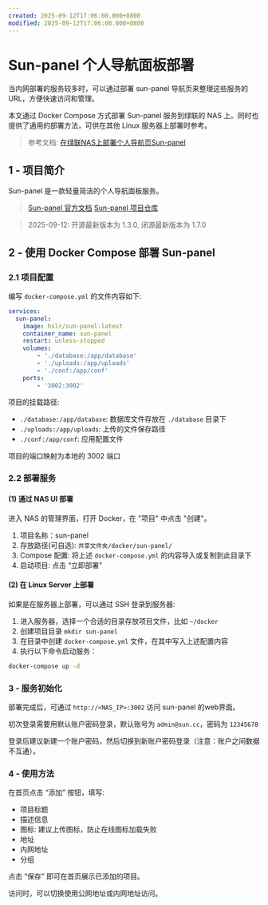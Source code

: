 ```yaml
---
created: 2025-09-12T17:06:00.000+0800
modified: 2025-09-12T17:06:00.000+0800
---
```


# Sun-panel 个人导航面板部署

当内网部署的服务较多时，可以通过部署 sun-panel 导航页来整理这些服务的 URL，方便快速访问和管理。

本文通过 Docker Compose 方式部署 Sun-panel 服务到绿联的 NAS 上。同时也提供了通用的部署方法，可供在其他 Linux 服务器上部署时参考。

> 参考文档: [在绿联NAS上部署个人导航页Sun-panel](https://support.ugnas.com/knowledgecenter/#/detail/eyJpZCI6MTQwNCwidHlwZSI6InRhZzAwMiIsImxhbmd1YWdlIjoiemgtQ04iLCJjbGllbnRUeXBlIjoiUEMiLCJhcnRpY2xlSW5mb0lkIjo0NzIsImFydGljbGVWZXJzaW9uIjoiMS4wIiwicGF0aENvZGUiOiIifQ==)

## 1 - 项目简介

Sun-panel 是一款轻量简洁的个人导航面板服务。

> [Sun-panel 官方文档](https://doc.sun-panel.top/zh_cn/)
> [Sun-panel 项目仓库](https://github.com/hslr-s/sun-panel)

> 2025-09-12: 开源最新版本为 1.3.0, 闭源最新版本为 1.7.0

## 2 - 使用 Docker Compose 部署 Sun-panel

### 2.1 项目配置

编写 `docker-compose.yml` 的文件内容如下:

```yaml
services:
  sun-panel:
    image: hslr/sun-panel:latest
    container_name: sun-panel
    restart: unless-stopped
    volumes:
        - './database:/app/database'
        - './uploads:/app/uploads'
        - './conf:/app/conf'
    ports:
        - '3002:3002'
```

项目的挂载路径:

- `./database:/app/database`: 数据库文件存放在 `./database` 目录下
- `./uploads:/app/uploads`: 上传的文件保存路径
- `./conf:/app/conf`: 应用配置文件

项目的端口映射为本地的 3002 端口

### 2.2 部署服务

#### (1) 通过 NAS UI 部署

进入 NAS 的管理界面，打开 Docker，在 "项目" 中点击 "创建"。

1. 项目名称：sun-panel
2. 存放路径(可自选): `共享文件夹/docker/sun-panel/`
3. Compose 配置: 将上述 `docker-compose.yml` 的内容导入或复制到此目录下
4. 启动项目: 点击 “立即部署”

#### (2) 在 Linux Server 上部署

如果是在服务器上部署，可以通过 SSH 登录到服务器:

1. 进入服务器，选择一个合适的目录存放项目文件，比如 `~/docker`
2. 创建项目目录 `mkdir sun-panel`
3. 在目录中创建 `docker-compose.yml` 文件，在其中写入上述配置内容
4. 执行以下命令启动服务：

```bash
docker-compose up -d
```

### 3 - 服务初始化

部署完成后，可通过 `http://<NAS_IP>:3002` 访问 sun-panel 的web界面。

初次登录需要用默认账户密码登录，默认账号为 `admin@sun.cc`，密码为 `12345678`

登录后建议新建一个账户密码，然后切换到新账户密码登录（注意：账户之间数据不互通）。

### 4 - 使用方法

在首页点击 “添加” 按钮，填写:

- 项目标题
- 描述信息
- 图标: 建议上传图标，防止在线图标加载失败
- 地址
- 内网地址
- 分组

点击 “保存” 即可在首页展示已添加的项目。

访问时，可以切换使用公网地址或内网地址访问。
